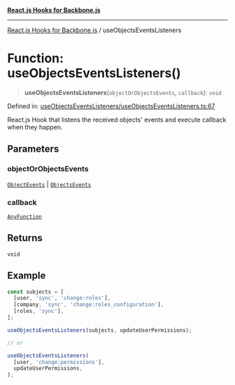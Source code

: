 [**React.js Hooks for Backbone.js**](../README.md)

***

[React.js Hooks for Backbone.js](../README.md) / useObjectsEventsListeners

# Function: useObjectsEventsListeners()

> **useObjectsEventsListeners**(`objectOrObjectsEvents`, `callback`): `void`

Defined in: [useObjectsEventsListeners/useObjectsEventsListeners.ts:67](https://github.com/VitorLuizC/react-hooks-for-backbone/blob/c933913f34e3d71aa5132aba125ed14cc1ec398d/src/useObjectsEventsListeners/useObjectsEventsListeners.ts#L67)

React.js Hook that listens the received objects' events and execute callback
when they happen.

## Parameters

### objectOrObjectsEvents

[`ObjectEvents`](../type-aliases/ObjectEvents.md) | [`ObjectsEvents`](../type-aliases/ObjectsEvents.md)

### callback

[`AnyFunction`](../type-aliases/AnyFunction.md)

## Returns

`void`

## Example

```js
const subjects = [
  [user, 'sync', 'change:roles'],
  [company, 'sync', 'change:roles_configuration'],
  [roles, 'sync'],
];

useObjectsEventsListeners(subjects, updateUserPermissions);

// or

useObjectsEventsListeners(
  [user, 'change:permissions'],
  updateUserPermissions,
);
```
